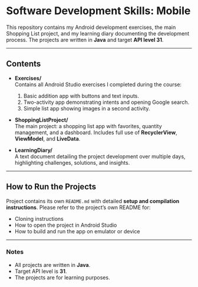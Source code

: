 # Software Development Skills: Mobile

This repository contains my Android development exercises, the main Shopping List project, and my learning diary documenting the development process. The projects are written in **Java** and target **API level 31**.

---

## Contents

- **Exercises/**  
  Contains all Android Studio exercises I completed during the course:
  1. Basic addition app with buttons and text inputs.
  2. Two-activity app demonstrating intents and opening Google search.
  3. Simple list app showing images in a second activity.

- **ShoppingListProject/**  
  The main project: a shopping list app with favorites, quantity management, and a dashboard. Includes full use of **RecyclerView**, **ViewModel**, and **LiveData**.

- **LearningDiary/**  
  A text document detailing the project development over multiple days, highlighting challenges, solutions, and insights.

---

## How to Run the Projects

Project contains its own `README.md` with detailed **setup and compilation instructions**. Please refer to the project’s own README for:

- Cloning instructions  
- How to open the project in Android Studio  
- How to build and run the app on emulator or device  

---

### Notes

- All projects are written in **Java**.  
- Target API level is **31**.  
- The projects are for learning purposes.

